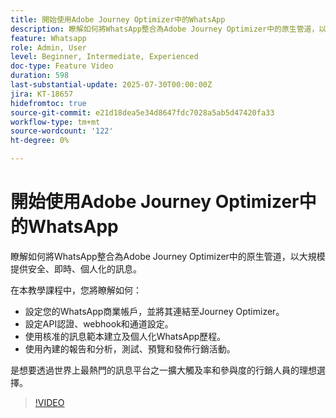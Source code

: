 ```yaml
---
title: 開始使用Adobe Journey Optimizer中的WhatsApp
description: 瞭解如何將WhatsApp整合為Adobe Journey Optimizer中的原生管道，以大規模提供安全、即時、個人化的訊息。
feature: Whatsapp
role: Admin, User
level: Beginner, Intermediate, Experienced
doc-type: Feature Video
duration: 598
last-substantial-update: 2025-07-30T00:00:00Z
jira: KT-18657
hidefromtoc: true
source-git-commit: e21d18dea5e34d8647fdc7028a5ab5d47420fa33
workflow-type: tm+mt
source-wordcount: '122'
ht-degree: 0%

---
```



# 開始使用Adobe Journey Optimizer中的WhatsApp

瞭解如何將WhatsApp整合為Adobe Journey Optimizer中的原生管道，以大規模提供安全、即時、個人化的訊息。

在本教學課程中，您將瞭解如何：

* 設定您的WhatsApp商業帳戶，並將其連結至Journey Optimizer。
* 設定API認證、webhook和通道設定。
* 使用核准的訊息範本建立及個人化WhatsApp歷程。
* 使用內建的報告和分析，測試、預覽和發佈行銷活動。

是想要透過世界上最熱門的訊息平台之一擴大觸及率和參與度的行銷人員的理想選擇。

>[!VIDEO](https://video.tv.adobe.com/v/3470244/?learn=on&enablevpops)
